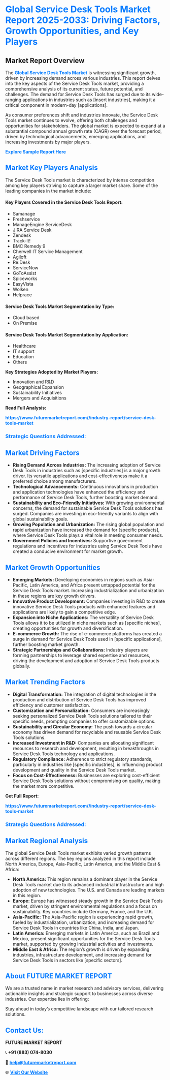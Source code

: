<h1 style="color: #007BFF;">Global Service Desk Tools Market Report 2025-2033: Driving Factors, Growth Opportunities, and Key Players</h1>

<section id="overview">
<h2>Market Report Overview</h2>
<p>The <a href="https://www.futuremarketreport.com//industry-report/service-desk-tools-market" style="color: #007BFF; text-decoration: none;"><strong>Global Service Desk Tools Market</strong></a> is witnessing significant growth, driven by increasing demand across various industries. This report delves into the key aspects of the Service Desk Tools market, providing a comprehensive analysis of its current status, future potential, and challenges. The demand for Service Desk Tools has surged due to its wide-ranging applications in industries such as [insert industries], making it a critical component in modern-day [applications].</p>
<p>As consumer preferences shift and industries innovate, the Service Desk Tools market continues to evolve, offering both challenges and opportunities for stakeholders. The global market is expected to expand at a substantial compound annual growth rate (CAGR) over the forecast period, driven by technological advancements, emerging applications, and increasing investments by major players.</p>
</section>

<section id="overview">
<p><a href="https://www.futuremarketreport.com//request-sample/reportId=47963" style="color: #007BFF; text-decoration: none;"><strong>Explore Sample Report Here</strong></a></p>
</section>

<section id="key-players">
<h2 style="color: #007BFF;">Market Key Players Analysis</h2>
<p>The Service Desk Tools market is characterized by intense competition among key players striving to capture a larger market share. Some of the leading companies in the market include:</p>
<h4>Key Players Covered in the Service Desk Tools Report:</h4>
<ul><li>Samanage</li><li>Freshservice</li><li>ManageEngine ServiceDesk</li><li>JIRA Service Desk</li><li>Zendesk</li><li>Track-It!</li><li>BMC Remedy 9</li><li>Cherwell IT Service Management</li><li>Agiloft</li><li>Re:Desk</li><li>ServiceNow</li><li>GoToAssist</li><li>Spiceworks</li><li>EasyVista</li><li>Wolken</li><li>Helprace</li></ul>
<h4>Service Desk Tools Market Segmentation by Type:</h4>
<ul><li>Cloud based</li><li>On Premise</li></ul>

<h4>Service Desk Tools Market Segmentation by Application:</h4>
<ul><li>Healthcare</li><li>IT support</li><li>Education</li><li>Others</li></ul>
<p><strong>Key Strategies Adopted by Market Players:</strong></p>
<ul>
<li>Innovation and R&D</li>
<li>Geographical Expansion</li>
<li>Sustainability Initiatives</li>
<li>Mergers and Acquisitions</li>
</ul>
</section>

<section>
<p><strong>Read Full Analysis: </strong></p><a href="https://www.futuremarketreport.com//industry-report/service-desk-tools-market" style="color: #007BFF; text-decoration: none;"><strong>https://www.futuremarketreport.com//industry-report/service-desk-tools-market</strong></a>
<h3 style="color: #007BFF;">Strategic Questions Addressed:</h3>
</section>

<section id="driving-factors">
<h2 style="color: #007BFF;">Market Driving Factors</h2>
<ul>
<li><strong>Rising Demand Across Industries:</strong> The increasing adoption of Service Desk Tools in industries such as [specific industries] is a major growth driver. Its versatile applications and cost-effectiveness make it a preferred choice among manufacturers.</li>
<li><strong>Technological Advancements:</strong> Continuous innovations in production and application technologies have enhanced the efficiency and performance of Service Desk Tools, further boosting market demand.</li>
<li><strong>Sustainability and Eco-Friendly Initiatives:</strong> With growing environmental concerns, the demand for sustainable Service Desk Tools solutions has surged. Companies are investing in eco-friendly variants to align with global sustainability goals.</li>
<li><strong>Growing Population and Urbanization:</strong> The rising global population and rapid urbanization have increased the demand for [specific products], where Service Desk Tools plays a vital role in meeting consumer needs.</li>
<li><strong>Government Policies and Incentives:</strong> Supportive government regulations and incentives for industries using Service Desk Tools have created a conducive environment for market growth.</li>
</ul>
</section>

<section id="growth-opportunities">
<h2 style="color: #007BFF;">Market Growth Opportunities</h2>
<ul>
<li><strong>Emerging Markets:</strong> Developing economies in regions such as Asia-Pacific, Latin America, and Africa present untapped potential for the Service Desk Tools market. Increasing industrialization and urbanization in these regions are key growth drivers.</li>
<li><strong>Innovative Product Development:</strong> Companies investing in R&D to create innovative Service Desk Tools products with enhanced features and applications are likely to gain a competitive edge.</li>
<li><strong>Expansion into Niche Applications:</strong> The versatility of Service Desk Tools allows it to be utilized in niche markets such as [specific niches], creating opportunities for growth and diversification.</li>
<li><strong>E-commerce Growth:</strong> The rise of e-commerce platforms has created a surge in demand for Service Desk Tools used in [specific applications], further boosting market growth.</li>
<li><strong>Strategic Partnerships and Collaborations:</strong> Industry players are forming partnerships to leverage shared expertise and resources, driving the development and adoption of Service Desk Tools products globally.</li>
</ul>
</section>

<section id="trending-factors">
<h2 style="color: #007BFF;">Market Trending Factors</h2>
<ul>
<li><strong>Digital Transformation:</strong> The integration of digital technologies in the production and distribution of Service Desk Tools has improved efficiency and customer satisfaction.</li>
<li><strong>Customization and Personalization:</strong> Consumers are increasingly seeking personalized Service Desk Tools solutions tailored to their specific needs, prompting companies to offer customizable options.</li>
<li><strong>Sustainability and Circular Economy:</strong> The push towards a circular economy has driven demand for recyclable and reusable Service Desk Tools solutions.</li>
<li><strong>Increased Investment in R&D:</strong> Companies are allocating significant resources to research and development, resulting in breakthroughs in Service Desk Tools technology and applications.</li>
<li><strong>Regulatory Compliance:</strong> Adherence to strict regulatory standards, particularly in industries like [specific industries], is influencing product development and quality in the Service Desk Tools market.</li>
<li><strong>Focus on Cost-Effectiveness:</strong> Businesses are exploring cost-efficient Service Desk Tools solutions without compromising on quality, making the market more competitive.</li>
</ul>
</section>

<section>
<p><strong>Get Full Report: </strong></p><a href="https://www.futuremarketreport.com//industry-report/service-desk-tools-market" style="color: #007BFF; text-decoration: none;"><strong>https://www.futuremarketreport.com//industry-report/service-desk-tools-market</strong></a>
<h3 style="color: #007BFF;">Strategic Questions Addressed:</h3>
</section>


<section id="regional-analysis">
<h2 style="color: #007BFF;">Market Regional Analysis</h2>
<p>The global Service Desk Tools market exhibits varied growth patterns across different regions. The key regions analyzed in this report include North America, Europe, Asia-Pacific, Latin America, and the Middle East & Africa:</p>
<ul>
<li><strong>North America:</strong> This region remains a dominant player in the Service Desk Tools market due to its advanced industrial infrastructure and high adoption of new technologies. The U.S. and Canada are leading markets in this region.</li>
<li><strong>Europe:</strong> Europe has witnessed steady growth in the Service Desk Tools market, driven by stringent environmental regulations and a focus on sustainability. Key countries include Germany, France, and the U.K.</li>
<li><strong>Asia-Pacific:</strong> The Asia-Pacific region is experiencing rapid growth, fueled by industrialization, urbanization, and increasing demand for Service Desk Tools in countries like China, India, and Japan.</li>
<li><strong>Latin America:</strong> Emerging markets in Latin America, such as Brazil and Mexico, present significant opportunities for the Service Desk Tools market, supported by growing industrial activities and investments.</li>
<li><strong>Middle East & Africa:</strong> The region’s growth is driven by expanding industries, infrastructure development, and increasing demand for Service Desk Tools in sectors like [specific sectors].</li>
</ul>
</section>

<footer>
<h2 style="color: #007BFF;">About FUTURE MARKET REPORT</h2>
<p>We are a trusted name in market research and advisory services, delivering actionable insights and strategic support to businesses across diverse industries. Our expertise lies in offering:</p>

<p>Stay ahead in today’s competitive landscape with our tailored research solutions.</p>

<h2 style="color: #007BFF;">Contact Us:</h2>
<p><strong>FUTURE MARKET REPORT</strong></p>
<p>📞 <strong>+91 (883) 074-8030</strong></p>
<p>📧 <strong><a href="mailto:help@futuremarketreport.com" style="color: #007BFF;">help@futuremarketreport.com</a></strong></p>
<p>🌐 <strong><a href="https://www.futuremarketreport.com/" style="color: #007BFF;">Visit Our Website</a></strong></p>
</footer>